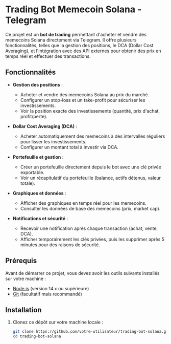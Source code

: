 # Trading Bot Memecoin Solana - Telegram

Ce projet est un **bot de trading** permettant d'acheter et vendre des memecoins Solana directement via Telegram. Il offre plusieurs fonctionnalités, telles que la gestion des positions, le DCA (Dollar Cost Averaging), et l'intégration avec des API externes pour obtenir des prix en temps réel et effectuer des transactions.

## Fonctionnalités

- **Gestion des positions** :
  - Acheter et vendre des memecoins Solana au prix du marché.
  - Configurer un stop-loss et un take-profit pour sécuriser les investissements.
  - Voir la position exacte des investissements (quantité, prix d'achat, profit/perte).
  
- **Dollar Cost Averaging (DCA)** :
  - Acheter automatiquement des memecoins à des intervalles réguliers pour lisser les investissements.
  - Configurer un montant total à investir via DCA.

- **Portefeuille et gestion** :
  - Créer un portefeuille directement depuis le bot avec une clé privée exportable.
  - Voir un récapitulatif du portefeuille (balance, actifs détenus, valeur totale).

- **Graphiques et données** :
  - Afficher des graphiques en temps réel pour les memecoins.
  - Consulter les données de base des memecoins (prix, market cap).

- **Notifications et sécurité** :
  - Recevoir une notification après chaque transaction (achat, vente, DCA).
  - Afficher temporairement les clés privées, puis les supprimer après 5 minutes pour des raisons de sécurité.

## Prérequis

Avant de démarrer ce projet, vous devez avoir les outils suivants installés sur votre machine :

- [Node.js](https://nodejs.org/) (version 14.x ou supérieure)
- [Git](https://git-scm.com/) (facultatif mais recommandé)

## Installation

1. Clonez ce dépôt sur votre machine locale :
   ```bash
   git clone https://github.com/votre-utilisateur/trading-bot-solana.git
   cd trading-bot-solana
